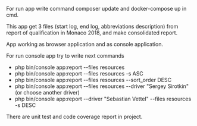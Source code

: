 For run app write command composer update and docker-compose up in cmd.

This app get 3 files (start log, end log, abbreviations description) from 
report of qualification in Monaco 2018, and make consolidated report.

App working as browser application and as console application.

For run console app try to write next commands

- php bin/console app:report --files resources
- php bin/console app:report --files resources -s ASC
- php bin/console app:report --files resources --sort_order DESC
- php bin/console app:report --files resources --driver "Sergey Sirotkin"(or choose another driver)
- php bin/console app:report --driver "Sebastian Vettel" --files resources -s DESC

There are unit test and code coverage report in project.